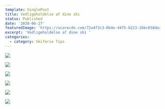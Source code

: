 ```yaml
---
template: SinglePost
title: Vedligeholdelse af dine ski
status: Published
date: '2020-06-27'
featuredImage: 'https://ucarecdn.com/72a4f3c3-0b4e-44f5-b223-26bc658dea08/'
excerpt: 'Vedligeholdelse af dine ski '
categories:
  - category: Skiferie Tips
---
```

![](https://ucarecdn.com/ae0dffd6-54fc-4f34-83c9-e8c9ba8f8e31/)

![](https://ucarecdn.com/92f0e3b8-a55f-44f5-b5fb-a61fc11cbcc5/)

![](https://ucarecdn.com/e6650a7b-17f5-42b2-a749-cec7f23baac1/)

![](https://ucarecdn.com/d4104566-6bba-46e2-acad-9bff22a92243/)

![](https://ucarecdn.com/23106d73-8b41-4c79-a5ee-bcea1d90eadc/)

![](https://ucarecdn.com/34e59811-45ef-43e0-9a72-c31ead388152/)
